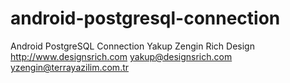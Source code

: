 # android-postgresql-connection
Android PostgreSQL Connection
Yakup Zengin
Rich Design
http://www.designsrich.com
yakup@designsrich.com
yzengin@terrayazilim.com.tr
